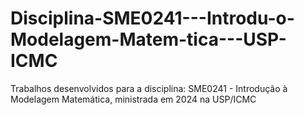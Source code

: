 # Disciplina-SME0241---Introdu-o-Modelagem-Matem-tica---USP-ICMC
Trabalhos desenvolvidos para a disciplina: SME0241 - Introdução à Modelagem Matemática, ministrada em 2024 na USP/ICMC
